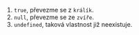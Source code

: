
1. `true`, převezme se z `králík`.
2. `null`, převezme se ze `zvíře`.
3. `undefined`, taková vlastnost již neexistuje.
